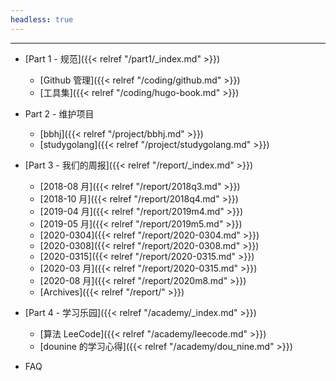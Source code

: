 ```yaml
---
headless: true
---
```


<hr>

- [Part 1 - 规范]({{< relref "/part1/_index.md" >}})
  - [Github 管理]({{< relref "/coding/github.md" >}})
  - [工具集]({{< relref "/coding/hugo-book.md" >}})

- Part 2 - 维护项目
  - [bbhj]({{< relref "/project/bbhj.md" >}})
  - [studygolang]({{< relref "/project/studygolang.md" >}})

- [Part 3 - 我们的周报]({{< relref "/report/_index.md" >}})
  - [2018-08 月]({{< relref "/report/2018q3.md" >}})
  - [2018-10 月]({{< relref "/report/2018q4.md" >}})
  - [2019-04 月]({{< relref "/report/2019m4.md" >}})
  - [2019-05 月]({{< relref "/report/2019m5.md" >}})
  - [2020-0304]({{< relref "/report/2020-0304.md" >}})
  - [2020-0308]({{< relref "/report/2020-0308.md" >}})
  - [2020-0315]({{< relref "/report/2020-0315.md" >}})
  - [2020-03 月]({{< relref "/report/2020-0315.md" >}})
  - [2020-08 月]({{< relref "/report/2020m8.md" >}})
  - [Archives]({{< relref "/report/" >}})

- [Part 4 - 学习乐园]({{< relref "/academy/_index.md" >}})
  - [算法 LeeCode]({{< relref "/academy/leecode.md" >}})
  - [dounine 的学习心得]({{< relref "/academy/dou_nine.md" >}})

- FAQ

<br />
